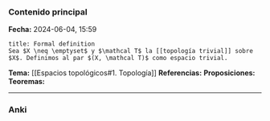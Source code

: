 ### Contenido principal

**Fecha:** 2024-06-04, 15:59

```ad-formal
title: Formal definition
Sea $X \neq \emptyset$ y $\mathcal T$ la [[topología trivial]] sobre $X$. Definimos al par $(X, \mathcal T)$ como espacio trivial.
```

**Tema:** [[Espacios topológicos#1. Topología]]
**Referencias:**
**Proposiciones:**
**Teoremas:**

---
### Anki
